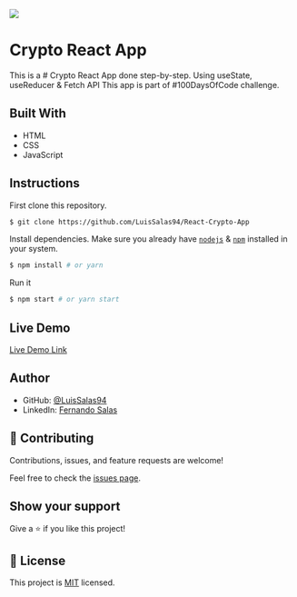 ![](https://img.shields.io/badge/Microverse-blueviolet)

# Crypto React App
 This is a # Crypto React App done step-by-step. Using useState, useReducer & Fetch API This app is part of #100DaysOfCode challenge. 
  
## Built With

- HTML
- CSS
- JavaScript


## Instructions

First clone this repository.
```bash
$ git clone https://github.com/LuisSalas94/React-Crypto-App
```

Install dependencies. Make sure you already have [`nodejs`](https://nodejs.org/en/) & [`npm`](https://www.npmjs.com/) installed in your system.
```bash
$ npm install # or yarn
```

Run it
```bash
$ npm start # or yarn start
```

## Live Demo

[Live Demo Link](https://fernando-crypto-app.netlify.app/)

## Author

- GitHub: [@LuisSalas94](https://github.com/LuisSalas94)
- LinkedIn: [Fernando Salas](https://www.linkedin.com/in/luisfernandosalasgave/)

## 🤝 Contributing

Contributions, issues, and feature requests are welcome!

Feel free to check the [issues page](../../issues/).

## Show your support

Give a ⭐️ if you like this project!

## 📝 License

This project is [MIT](./MIT.md) licensed.
